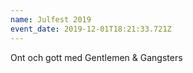 ```yaml
---
name: Julfest 2019
event_date: 2019-12-01T18:21:33.721Z
---
```

Ont och gott med Gentlemen & Gangsters
